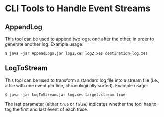 # CLI Tools to Handle Event Streams

## AppendLog

This tool can be used to append two logs, one after the other, in order to generate another log. Example usage:
```shell
$ java -jar AppendLogs.jar log1.xes log2.xes destination-log.xes
```

## LogToStream

This tool can be used to transform a standard log file into a stream file (i.e., a file with one event per line, chronologically sorted). Example usage:
```shell
$ java -jar LogToStream.jar log.xes target.stream true
```
The last parameter (either `true` or `false`) indicates whether the tool has to tag the first and last event of each trace.
